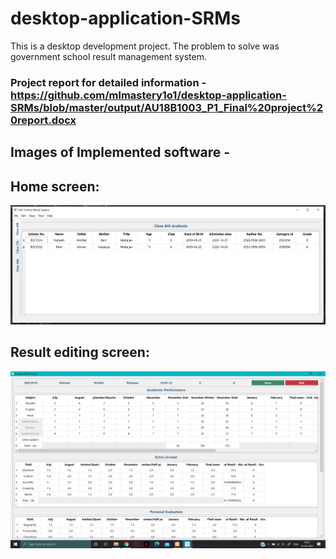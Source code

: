 # desktop-application-SRMs
This is a desktop development project. The problem to solve was government school result management system.
### Project report for detailed information - https://github.com/mlmastery1o1/desktop-application-SRMs/blob/master/output/AU18B1003_P1_Final%20project%20report.docx
## Images of Implemented software - 
## Home screen:
![Home Screen](https://github.com/mlmastery1o1/desktop-application-SRMs/blob/a5ed31d7381dd8da9df1e246f49d61e16d29fcff/output/Database%20class6.png)
## Result editing screen: 
![Result editing screen](https://github.com/mlmastery1o1/desktop-application-SRMs/blob/6cb2f568a59c4924f26d569e5c91e5cde9bfa23f/output/Result%20screen.png)
